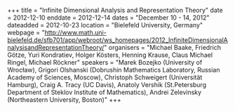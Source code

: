 +++
title = "Infinite Dimensional Analysis and Representation Theory"
date = 2012-12-10
enddate = 2012-12-14
dates = "December 10 - 14, 2012"
dateadded = 2012-10-23
location = "Bielefeld University, Germany"
webpage = "http://www.math.uni-bielefeld.de/sfb701/app/webroot/ws_homepages/2012_InfiniteDimensionalAnalysisandRepresentationTheory/"
organisers = "Michael Baake, Friedrich Götze, Yuri Kondratiev, Holger Kösters, Henning Krause, Claus Michael Ringel, Michael Röckner"
speakers = "Marek Bozejko (University of Wrocław), Grigori Olshanski (Dobrushin Mathematics Laboratory, Russian Academy of Sciences, Moscow), Christoph Schweigert (Universität Hamburg), Craig A. Tracy (UC Davis), Anatoly Vershik (St.Petersburg Department of Steklov Institute of Mathematics), Andrei Zelevinsky (Northeastern University, Boston)"
+++
